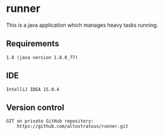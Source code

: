 # runner
This is a java application which manages heavy tasks running.

## Requirements
	1.8 (java version 1.8.0_77)
## IDE
	IntelliJ IDEA 15.0.4
## Version control
	GIT on private GitHub repository:
	    https://github.com/altostratous/runner.git
